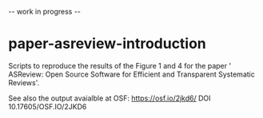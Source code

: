 -- work in progress -- 

# paper-asreview-introduction
Scripts to reproduce the results of the Figure 1 and 4 for the paper ' ASReview: Open Source Software for Efficient and Transparent Systematic Reviews'.

See also the output avaialble at OSF: https://osf.io/2jkd6/  DOI 10.17605/OSF.IO/2JKD6
